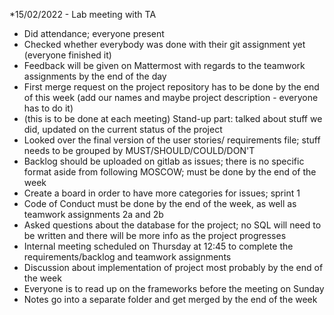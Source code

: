 *15/02/2022 - Lab meeting with TA 

- Did attendance; everyone present
- Checked whether everybody was done with their git assignment yet (everyone finished it)
- Feedback will be given on Mattermost with regards to the teamwork assignments by the end of the day 
- First merge request on the project repository has to be done by the end of this week (add our names and maybe project description - everyone has to do it)
- (this is to be done at each meeting) Stand-up part: talked about stuff we did, updated on the current status of the project
- Looked over the final version of the user stories/ requirements file; stuff needs to be grouped by MUST/SHOULD/COULD/DON'T
- Backlog should be uploaded on gitlab as issues; there is no specific format aside from following MOSCOW; must be done by the end of the week
- Create a board in order to have more categories for issues; sprint 1 
- Code of Conduct must be done by the end of the week, as well as teamwork assignments 2a and 2b 
- Asked questions about the database for the project; no SQL will need to be written and there will be more info as the project progresses 
- Internal meeting scheduled on Thursday at 12:45 to complete the requirements/backlog and teamwork assignments
- Discussion about implementation of project most probably by the end of the week
- Everyone is to read up on the frameworks before the meeting on Sunday
- Notes go into a separate folder and get merged by the end of the week 